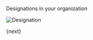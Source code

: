 Designations in your organization

<img class="screenshot" alt="Designation" src="/assets/manual_erpnext_com/img/human-resources/designation.png">

{next}